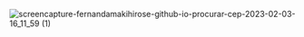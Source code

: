![screencapture-fernandamakihirose-github-io-procurar-cep-2023-02-03-16_11_59 (1)](https://user-images.githubusercontent.com/72028645/216687726-e3587d1d-1ca9-4e03-b7a1-73d0b41815d9.png)
